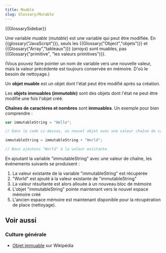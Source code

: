 ```yaml
---
title: Muable
slug: Glossary/Mutable
---
```


{{GlossarySidebar}}

Une variable _muable_ (_mutable_) est une variable qui peut être modifiée. En {{glossary("JavaScript")}}, seuls les {{Glossary("Object","objets")}} et {{Glossary("Array","tableaux")}} (_arrays_) sont muables, pas {{Glossary("primitive", "les valeurs primitives")}}.

(Vous pouvez faire pointer un nom de variable vers une nouvelle valeur, mais la valeur précédente est toujours conservée en mémoire. D'où le besoin de nettoyage.)

Un **objet muable** est un objet dont l'état peut être modifié après sa création.

Les **objets immuables (_immutable_)** sont des objets dont l'état ne peut être modifié une fois l'objet créé.

**Chaînes de caractères et nombres** sont **immuables**. Un exemple pour bien comprendre :

```js
var immutableString = "Hello";

// Dans le code ci-dessus, un nouvel objet avec une valeur chaîne de caractère est créé.

immutableString = immutableString + "World";

// Nous ajoutons "World" à la valeur existante.
```

En ajoutant la variable "immutableString" avec une valeur de chaîne, les événements suivants se produisent :

1. La valeur existante de la variable "immutableString" est récupérée
2. "World" est ajouté à la valeur existante de "immutableString"
3. La valeur résultante est alors allouée à un nouveau bloc de mémoire
4. L'objet "immutableString" pointe maintenant vers le nouvel espace mémoire créé
5. L'ancien espace mémoire est maintenant disponible pour la récupération de place (nettoyage).

## Voir aussi

### Culture générale

- [Objet immuable](https://fr.wikipedia.org/wiki/Objet_immuable) sur Wikipédia
